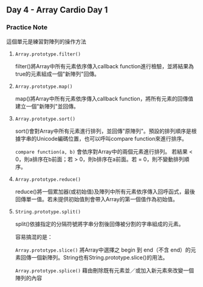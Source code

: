 ## Day 4 - Array Cardio Day 1

### Practice Note

這個單元是練習對陣列的操作方法

1. `Array.prototype.filter()`

    filter()將Array中所有元素依序傳入callback function進行檢驗，並將結果為true的元素組成一個"新陣列"回傳。

2. `Array.prototype.map()`

    map()將Array中所有元素依序傳入callback function，將所有元素的回傳值建立一個"新陣列"並回傳。

3. `Array.prototype.sort()`

    sort()會對Array中所有元素進行排列，並回傳"原陣列"。預設的排列順序是根據字串的Unicode編碼位置，也可以呼叫compare function來進行排序。
    
    `compare function(a, b)` 會依序對Array中的兩個元素進行排列。
    若結果 < 0，則a排序在b前面；若 > 0，則b排序在a前面。若 = 0，則不變動排列順序。

4. `Array.prototype.reduce()`

    reduce()將一個累加器(或初始值)及陣列中所有元素依序傳入回呼函式，最後回傳單一值。若未提供初始值則會帶入Array的第一個值作為初始值。
    
5. `String.prototype.split()`

    split()依據指定的分隔符號將字串分割後回傳被分割的字串組成的元素。
    
    容易搞混的是：
    
    `Array.prototype.slice()` 將Array中選擇之 begin 到 end（不含 end）的元素回傳一個新陣列。String也有String.prototype.slice()的用法。
    
    `Array.prototype.splice()` 藉由刪除既有元素並／或加入新元素來改變一個陣列的內容
